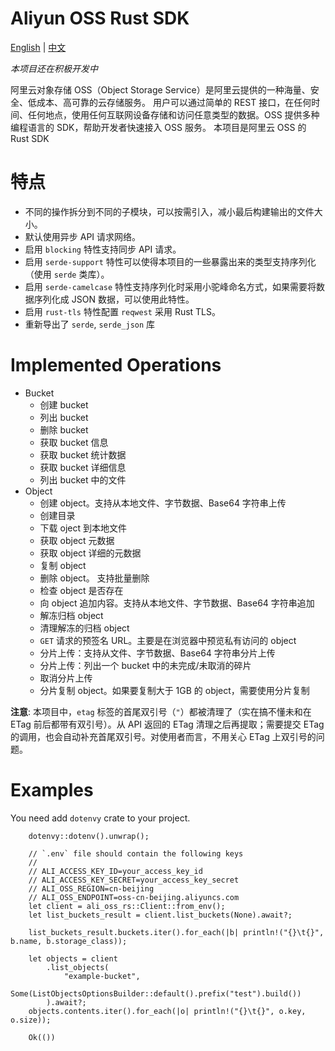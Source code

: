 # Aliyun OSS Rust SDK

[English](https://github.com/yuqiang-yuan/ali-oss-rs) | [中文](https://github.com/yuqiang-yuan/ali-oss-rs/blob/dev/README.zh-CN.md)

*本项目还在积极开发中*

阿里云对象存储 OSS（Object Storage Service）是阿里云提供的一种海量、安全、低成本、高可靠的云存储服务。
用户可以通过简单的 REST 接口，在任何时间、任何地点，使用任何互联网设备存储和访问任意类型的数据。OSS 提供多种编程语言的 SDK，帮助开发者快速接入 OSS 服务。
本项目是阿里云 OSS 的 Rust SDK

# 特点

- 不同的操作拆分到不同的子模块，可以按需引入，减小最后构建输出的文件大小。
- 默认使用异步 API 请求网络。
- 启用 `blocking` 特性支持同步 API 请求。
- 启用 `serde-support` 特性可以使得本项目的一些暴露出来的类型支持序列化（使用 `serde` 类库）。
- 启用 `serde-camelcase` 特性支持序列化时采用小驼峰命名方式，如果需要将数据序列化成 JSON 数据，可以使用此特性。
- 启用 `rust-tls` 特性配置 `reqwest` 采用 Rust TLS。
- 重新导出了 `serde`, `serde_json` 库

# Implemented Operations

- Bucket
  - 创建 bucket
  - 列出 bucket
  - 删除 bucket
  - 获取 bucket 信息
  - 获取 bucket 统计数据
  - 获取 bucket 详细信息
  - 列出 bucket 中的文件
- Object
  - 创建 object。支持从本地文件、字节数据、Base64 字符串上传
  - 创建目录
  - 下载 oject 到本地文件
  - 获取 object 元数据
  - 获取 object 详细的元数据
  - 复制 object
  - 删除 object。 支持批量删除
  - 检查 object 是否存在
  - 向 object 追加内容。支持从本地文件、字节数据、Base64 字符串追加
  - 解冻归档 object
  - 清理解冻的归档 object
  - `GET` 请求的预签名 URL。主要是在浏览器中预览私有访问的 object
  - 分片上传：支持从文件、字节数据、Base64 字符串分片上传
  - 分片上传：列出一个 bucket 中的未完成/未取消的碎片
  - 取消分片上传
  - 分片复制 object。如果要复制大于 1GB 的 object，需要使用分片复制

**注意**: 本项目中，`etag` 标签的首尾双引号（`"`）都被清理了（实在搞不懂未和在 ETag 前后都带有双引号）。从 API 返回的 ETag 清理之后再提取；需要提交 ETag 的调用，也会自动补充首尾双引号。对使用者而言，不用关心 ETag 上双引号的问题。


# Examples

You need add `dotenvy` crate to your project.

```
    dotenvy::dotenv().unwrap();

    // `.env` file should contain the following keys
    //
    // ALI_ACCESS_KEY_ID=your_access_key_id
    // ALI_ACCESS_KEY_SECRET=your_access_key_secret
    // ALI_OSS_REGION=cn-beijing
    // ALI_OSS_ENDPOINT=oss-cn-beijing.aliyuncs.com
    let client = ali_oss_rs::Client::from_env();
    let list_buckets_result = client.list_buckets(None).await?;

    list_buckets_result.buckets.iter().for_each(|b| println!("{}\t{}", b.name, b.storage_class));

    let objects = client
        .list_objects(
            "example-bucket",
            Some(ListObjectsOptionsBuilder::default().prefix("test").build())
        ).await?;
    objects.contents.iter().for_each(|o| println!("{}\t{}", o.key, o.size));

    Ok(())
```
